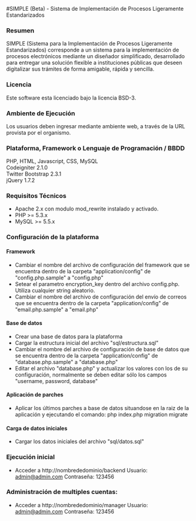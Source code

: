 #SIMPLE (Beta) - Sistema de Implementación de Procesos Ligeramente Estandarizados


### Resumen
SIMPLE (Sistema para la Implementación de Procesos Ligeramente Estandarizados) corresponde a un sistema para la implementación de procesos electrónicos mediante un diseñador simplificado, desarrollado para entregar una solución flexible a instituciones públicas que deseen digitalizar sus trámites de forma amigable, rápida y sencilla.

### Licencia
Este software esta licenciado bajo la licencia BSD-3.

### Ambiente de Ejecución
Los usuarios deben ingresar mediante ambiente web, a través de la URL provista por el organismo.

### Plataforma, Framework o Lenguaje de Programación / BBDD
PHP, HTML, Javascript, CSS, MySQL  
Codeigniter 2.1.0  
Twitter Bootstrap 2.3.1  
jQuery 1.7.2  

### Requisitos Técnicos
- Apache 2.x con modulo mod_rewrite instalado y activado.
- PHP >= 5.3.x
- MySQL >= 5.5.x

### Configuración de la plataforma
#### Framework
- Cambiar el nombre del archivo de configuración del framework que se encuentra dentro de la carpeta "application/config" de "config.php.sample" a "config.php"
- Setear el parametro encryption_key dentro del archivo config.php. Utiliza cualquier string aleatorio.
- Cambiar el nombre del archivo de configuración del envío de correos que se encuentra dentro de la carpeta "application/config" de "email.php.sample" a "email.php"
#### Base de datos
- Crear una base de datos para la plataforma
- Cargar la estructura inicial del archivo "sql/estructura.sql"
- Cambiar el nombre del archivo de configuración de base de datos que se encuentra dentro de la carpeta "application/config" de "database.php.sample" a "database.php"
- Editar el archivo "database.php" y actualizar los valores con los de su configuración, normalmente se deben editar sólo los campos "username, password, database"
#### Aplicación de parches
- Aplicar los últimos parches a base de datos situandose en la raiz de la aplicación y ejecutando el comando: php index.php migration migrate
#### Carga de datos iniciales
- Cargar los datos iniciales del archivo "sql/datos.sql"

### Ejecución inicial
- Acceder a http://nombrededominio/backend
    Usuario: admin@admin.com
    Contraseña: 123456

### Administración de multiples cuentas:
- Acceder a http://nombrededominio/manager
    Usuario: admin@admin.com
    Contraseña: 123456